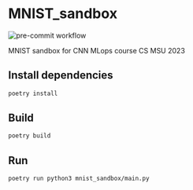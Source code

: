 # MNIST_sandbox

![pre-commit workflow](https://github.com/rw404/MNIST_sandbox/actions/workflows/pre-commit.yml/badge.svg)

MNIST sandbox for CNN MLops course CS MSU 2023

## Install dependencies

```bash
poetry install
```

## Build

```bash
poetry build
```

## Run

```bash
poetry run python3 mnist_sandbox/main.py
```
